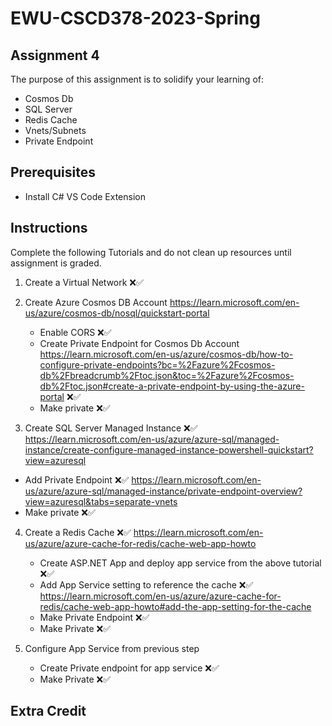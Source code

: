 # EWU-CSCD378-2023-Spring

## Assignment 4

The purpose of this assignment is to solidify your learning of:

- Cosmos Db
- SQL Server
- Redis Cache
- Vnets/Subnets
- Private Endpoint

## Prerequisites

- Install C# VS Code Extension

## Instructions

Complete the following Tutorials and do not clean up resources until assignment is graded.

1. Create a Virtual Network ❌✅
2. Create Azure Cosmos DB Account
   https://learn.microsoft.com/en-us/azure/cosmos-db/nosql/quickstart-portal

   - Enable CORS ❌✅
   - Create Private Endpoint for Cosmos Db Account
     https://learn.microsoft.com/en-us/azure/cosmos-db/how-to-configure-private-endpoints?bc=%2Fazure%2Fcosmos-db%2Fbreadcrumb%2Ftoc.json&toc=%2Fazure%2Fcosmos-db%2Ftoc.json#create-a-private-endpoint-by-using-the-azure-portal ❌✅
   - Make private ❌✅

3. Create SQL Server Managed Instance ❌✅
   https://learn.microsoft.com/en-us/azure/azure-sql/managed-instance/create-configure-managed-instance-powershell-quickstart?view=azuresql

- Add Private Endpoint ❌✅
  https://learn.microsoft.com/en-us/azure/azure-sql/managed-instance/private-endpoint-overview?view=azuresql&tabs=separate-vnets
- Make private ❌✅

4. Create a Redis Cache ❌✅
   https://learn.microsoft.com/en-us/azure/azure-cache-for-redis/cache-web-app-howto

   - Create ASP.NET App and deploy app service from the above tutorial ❌✅
   - Add App Service setting to reference the cache ❌✅
     https://learn.microsoft.com/en-us/azure/azure-cache-for-redis/cache-web-app-howto#add-the-app-setting-for-the-cache
   - Make Private Endpoint ❌✅
   - Make Private ❌✅

5. Configure App Service from previous step

   - Create Private endpoint for app service ❌✅
   - Make Private ❌✅

## Extra Credit

